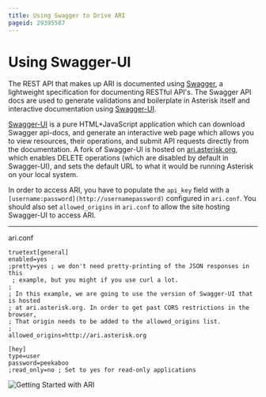 ```yaml
---
title: Using Swagger to Drive ARI
pageid: 29395587
---
```


Using Swagger-UI
================

The REST API that makes up ARI is documented using [Swagger](https://developers.helloreverb.com/swagger/), a lightweight specification for documenting RESTful API's. The Swagger API docs are used to generate validations and boilerplate in Asterisk itself and interactive documentation using [Swagger-UI](https://github.com/wordnik/swagger-ui).

[Swagger-UI](https://github.com/wordnik/swagger-ui) is a pure HTML+JavaScript application which can download Swagger api-docs, and generate an interactive web page which allows you to view resources, their operations, and submit API requests directly from the documentation. A fork of Swagger-UI is hosted on [ari.asterisk.org](http://ari.asterisk.org), which enables DELETE operations (which are disabled by default in Swagger-UI), and sets the default URL to what it would be running Asterisk on your local system.

In order to access ARI, you have to populate the `api_key` field with a `[username:password](http://usernamepassword)` configured in `ari.conf`. You should also set `allowed_origins` in `ari.conf` to allow the site hosting Swagger-UI to access ARI.




---

  
ari.conf  

```
truetext[general]
enabled=yes
;pretty=yes ; we don't need pretty-printing of the JSON responses in this
 ; example, but you might if you use curl a lot.
;
; In this example, we are going to use the version of Swagger-UI that is hosted
; at ari.asterisk.org. In order to get past CORS restrictions in the browser,
; That origin needs to be added to the allowed_origins list.
;
allowed_origins=http://ari.asterisk.org
 
[hey]
type=user
password=peekaboo
;read_only=no ; Set to yes for read-only applications

```



![Getting Started with ARI](swagger-ui-screenshot.png)

